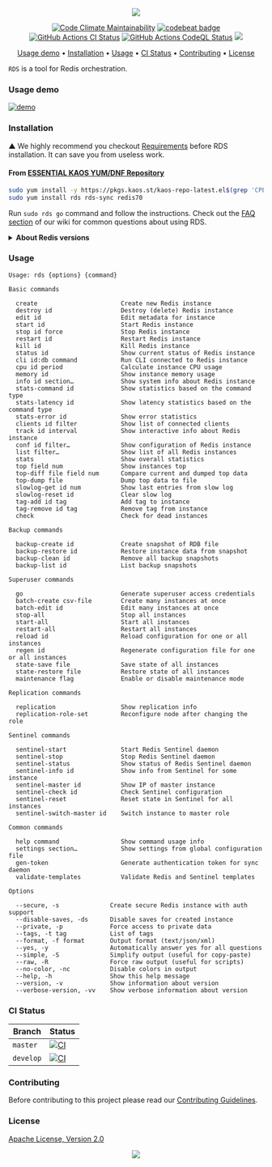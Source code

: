 <p align="center"><a href="#readme"><img src="https://gh.kaos.st/rds.svg"/></a></p>

<p align="center">
  <a href="https://kaos.sh/l/rds"><img src="https://kaos.sh/l/b1568323e77e3a605a24.svg" alt="Code Climate Maintainability" /></a>
  <a href="https://kaos.sh/b/rds"><img src="https://kaos.sh/b/b9119bdd-79a1-46e8-8f31-238843410ad8.svg" alt="codebeat badge" /></a>
  <a href="https://kaos.sh/w/rds/ci"><img src="https://kaos.sh/w/rds/ci.svg" alt="GitHub Actions CI Status" /></a>
  <a href="https://kaos.sh/w/rds/codeql"><img src="https://kaos.sh/w/rds/codeql.svg" alt="GitHub Actions CodeQL Status" /></a>
  <a href="#license"><img src="https://gh.kaos.st/apache2.svg"></a>
</p>

<p align="center"><a href="#usage-demo">Usage demo</a> • <a href="#installation">Installation</a> • <a href="#usage">Usage</a> • <a href="#ci-status">CI Status</a> • <a href="#contributing">Contributing</a> • <a href="#license">License</a></p>

`RDS` is a tool for Redis orchestration.

### Usage demo

[![demo](https://gh.kaos.st/rds-100.gif)](#usage-demo)

### Installation

▲ We highly recommend you checkout [Requirements](https://github.com/essentialkaos/rds/wiki/Requirements) before RDS installation. It can save you from useless work.

#### From [ESSENTIAL KAOS YUM/DNF Repository](https://pkgs.kaos.st)

```bash
sudo yum install -y https://pkgs.kaos.st/kaos-repo-latest.el$(grep 'CPE_NAME' /etc/os-release | tr -d '"' | cut -d':' -f5).noarch.rpm
sudo yum install rds rds-sync redis70
```

Run `sudo rds go` command and follow the instructions. Check out the [FAQ section](https://kaos.sh/rds/w/FAQ) of our wiki for common questions about using RDS.

<details><summary><b>About Redis versions</b></summary><p>

RDS supports the next versions of Redis and Sentinel:

* `6.0.x`
* `6.2.x`
* `7.0.x` **← ʀᴇᴄᴏᴍᴍᴇɴᴅᴇᴅ**
* `7.2.x`

RDS packages do not have Redis as a dependency, so you can install it from any source (_package, sources, prebuilt binaries…_).

[ESSENTIAL KAOS YUM/DNF Repository](https://pkgs.kaos.st) provides pinned (_pinned to a specific version, for example, 7.0.x_) and unpinned versions of the Redis package:

* `redis`
* `redis60`
* `redis62`
* `redis70` **← ʀᴇᴄᴏᴍᴍᴇɴᴅᴇᴅ**
* `redis72`

</p></details>

### Usage

```
Usage: rds {options} {command}

Basic commands

  create                       Create new Redis instance
  destroy id                   Destroy (delete) Redis instance
  edit id                      Edit metadata for instance
  start id                     Start Redis instance
  stop id force                Stop Redis instance
  restart id                   Restart Redis instance
  kill id                      Kill Redis instance
  status id                    Show current status of Redis instance
  cli id:db command            Run CLI connected to Redis instance
  cpu id period                Calculate instance CPU usage
  memory id                    Show instance memory usage
  info id section…             Show system info about Redis instance
  stats-command id             Show statistics based on the command type
  stats-latency id             Show latency statistics based on the command type
  stats-error id               Show error statistics
  clients id filter            Show list of connected clients
  track id interval            Show interactive info about Redis instance
  conf id filter…              Show configuration of Redis instance
  list filter…                 Show list of all Redis instances
  stats                        Show overall statistics
  top field num                Show instances top
  top-diff file field num      Compare current and dumped top data
  top-dump file                Dump top data to file
  slowlog-get id num           Show last entries from slow log
  slowlog-reset id             Clear slow log
  tag-add id tag               Add tag to instance
  tag-remove id tag            Remove tag from instance
  check                        Check for dead instances

Backup commands

  backup-create id             Create snapshot of RDB file
  backup-restore id            Restore instance data from snapshot
  backup-clean id              Remove all backup snapshots
  backup-list id               List backup snapshots

Superuser commands

  go                           Generate superuser access credentials
  batch-create csv-file        Create many instances at once
  batch-edit id                Edit many instances at once
  stop-all                     Stop all instances
  start-all                    Start all instances
  restart-all                  Restart all instances
  reload id                    Reload configuration for one or all instances
  regen id                     Regenerate configuration file for one or all instances
  state-save file              Save state of all instances
  state-restore file           Restore state of all instances
  maintenance flag             Enable or disable maintenance mode

Replication commands

  replication                  Show replication info
  replication-role-set         Reconfigure node after changing the role

Sentinel commands

  sentinel-start               Start Redis Sentinel daemon
  sentinel-stop                Stop Redis Sentinel daemon
  sentinel-status              Show status of Redis Sentinel daemon
  sentinel-info id             Show info from Sentinel for some instance
  sentinel-master id           Show IP of master instance
  sentinel-check id            Check Sentinel configuration
  sentinel-reset               Reset state in Sentinel for all instances
  sentinel-switch-master id    Switch instance to master role

Common commands

  help command                 Show command usage info
  settings section…            Show settings from global configuration file
  gen-token                    Generate authentication token for sync daemon
  validate-templates           Validate Redis and Sentinel templates

Options

  --secure, -s              Create secure Redis instance with auth support
  --disable-saves, -ds      Disable saves for created instance
  --private, -p             Force access to private data
  --tags, -t tag            List of tags
  --format, -f format       Output format (text/json/xml)
  --yes, -y                 Automatically answer yes for all questions
  --simple, -S              Simplify output (useful for copy-paste)
  --raw, -R                 Force raw output (useful for scripts)
  --no-color, -nc           Disable colors in output
  --help, -h                Show this help message
  --version, -v             Show information about version
  --verbose-version, -vv    Show verbose information about version
```

### CI Status

| Branch | Status |
|--------|--------|
| `master` | [![CI](https://kaos.sh/w/rds/ci.svg?branch=master)](https://kaos.sh/w/rds/ci?query=branch:master) |
| `develop` | [![CI](https://kaos.sh/w/rds/ci.svg?branch=develop)](https://kaos.sh/w/rds/ci?query=branch:develop) |

### Contributing

Before contributing to this project please read our [Contributing Guidelines](https://github.com/essentialkaos/contributing-guidelines#contributing-guidelines).

### License

[Apache License, Version 2.0](https://www.apache.org/licenses/LICENSE-2.0)

<p align="center"><a href="https://essentialkaos.com"><img src="https://gh.kaos.st/ekgh.svg"/></a></p>
